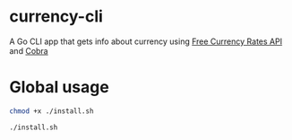 # currency-cli

A Go CLI app that gets info about currency using [Free Currency Rates API](https://github.com/fawazahmed0/currency-api) and [Cobra](https://github.com/spf13/cobra)

# Global usage

```bash
chmod +x ./install.sh

./install.sh
```

